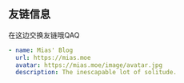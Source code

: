 ## 友链信息

在这边交换友链哦QAQ

```yaml
- name: Mias' Blog
  url: https://mias.moe
  avatar: https://mias.moe/image/avatar.jpg
  description: The inescapable lot of solitude.
```